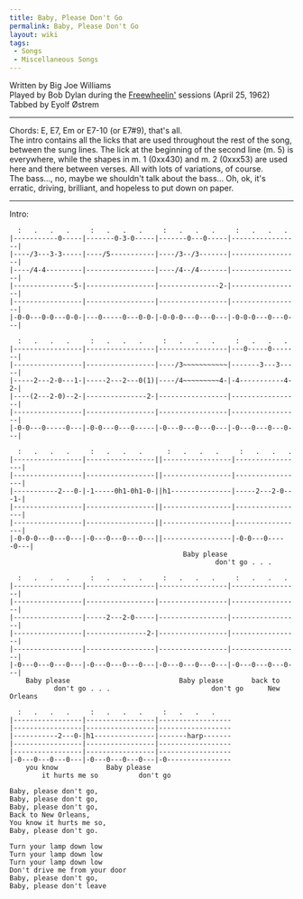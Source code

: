 ```yaml
---
title: Baby, Please Don't Go
permalink: Baby, Please Don't Go
layout: wiki
tags:
 - Songs
 - Miscellaneous Songs
---
```


Written by Big Joe Williams  
Played by Bob Dylan during the [Freewheelin'](Freewheelin')
sessions (April 25, 1962)  
Tabbed by Eyolf Østrem

* * * * *

Chords: E, E7, Em or E7-10 (or E7\#9), that's all.  
The intro contains all the licks that are used throughout the rest of
the song, between the sung lines. The lick at the beginning of the
second line (m. 5) is everywhere, while the shapes in m. 1 (0xx430) and
m. 2 (0xxx53) are used here and there between verses. All with lots of
variations, of course.  
The bass..., no, maybe we shouldn't talk about the bass... Oh, ok, it's
erratic, driving, brilliant, and hopeless to put down on paper.

* * * * *

Intro:

      :   .   .   .     :   .   .   .     :   .   .   .     :   .   .   .
    |-----------0-----|-------0-3-0-----|-------0---0-----|-----------------|
    |----/3---3-3-----|----/5-----------|----/3--/3-------|-----------------|
    |----/4-4---------|-----------------|----/4--/4-------|-----------------|
    |---------------5-|-----------------|---------------2-|-----------------|
    |-----------------|-----------------|-----------------|-----------------|
    |-0-0---0-0---0-0-|---0-----0---0-0-|-0-0-0---0---0---|-0-0-0---0---0---|

      :   .   .   .     :   .   .   .     :   .   .   .     :   .   .   .
    |-----------------|-----------------|-----------------|---0-----0-------|
    |-----------------|-----------------|----/3~~~~~~~~~~~|-------3---3-----|
    |-----2---2-0---1-|-----2---2---0(1)|----/4~~~~~~~~~4-|-4-----------4-2-|
    |----(2---2-0)--2-|---------------2-|-----------------|-----------------|
    |-----------------|-----------------|-----------------|-----------------|
    |-0-0---0-----0---|-0-0---0---0-----|-0---0---0---0---|-0---0---0---0---|

      :   .   .   .     :   .   .   .      :   .   .   .     :   .   .   .
    |-----------------|-----------------||-----------------|-----------------|
    |-----------------|-----------------||-----------------|-----------------|
    |-----------2---0-|-1-----0h1-0h1-0-||h1---------------|-----2---2-0---1-|
    |-----------------|-----------------||-----------------|-----------------|
    |-----------------|-----------------||-----------------|-----------------|
    |-0-0-0---0---0---|-0---0---0---0---||-----------------|-0-0---0-----0---|
                                               Baby please
                                                       don't go . . .

      :   .   .   .     :   .   .   .     :   .   .   .     :   .   .   .
    |-----------------|-----------------|-----------------|-----------------|
    |-----------------|-----------------|-----------------|-----------------|
    |-----------------|-----2---2-0-----|-----------------|-----------------|
    |-----------------|---------------2-|-----------------|-----------------|
    |-----------------|-----------------|-----------------|-----------------|
    |-0---0---0---0---|-0---0---0---0---|-0---0---0---0---|-0---0---0---0---|
        Baby please                           Baby please       back to
               don't go . . .                         don't go      New Orleans

      :   .   .   .     :   .   .   .     :   .   .   .
    |-----------------|-----------------|------------------
    |-----------------|-----------------|------------------
    |-----------2---0-|h1---------------|-------harp-------
    |-----------------|-----------------|------------------
    |-----------------|-----------------|------------------
    |-0---0---0---0---|-0---0---0---0---|-0----------------
        you know            Baby please
            it hurts me so          don't go

    Baby, please don't go,
    Baby, please don't go,
    Baby, please don't go,
    Back to New Orleans,
    You know it hurts me so,
    Baby, please don't go.

    Turn your lamp down low
    Turn your lamp down low
    Turn your lamp down low
    Don't drive me from your door
    Baby, please don't go,
    Baby, please don't leave
